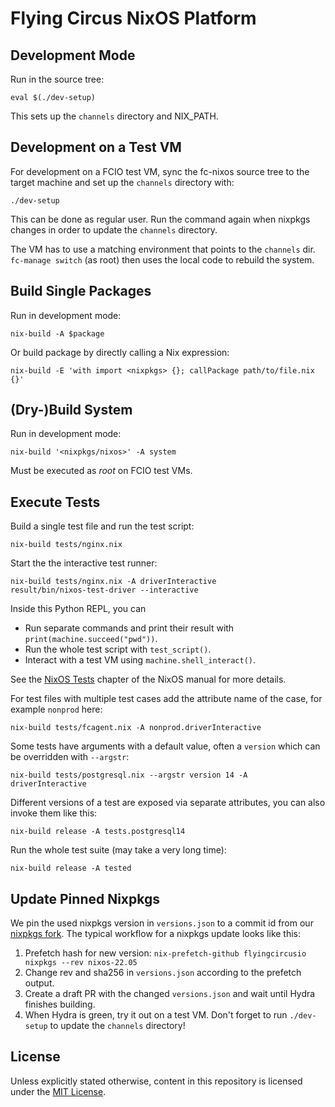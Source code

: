 Flying Circus NixOS Platform
============================

Development Mode
----------------

Run in the source tree:

    eval $(./dev-setup)

This sets up the `channels` directory and NIX_PATH.

Development on a Test VM
------------------------

For development on a FCIO test VM, sync the fc-nixos source tree to the target
machine and set up the `channels` directory with:

    ./dev-setup

This can be done as regular user. Run the command again when nixpkgs changes
in order to update the `channels` directory.

The VM has to use a matching environment that points to the `channels` dir.
`fc-manage switch` (as root) then uses the local code to rebuild the system.


Build Single Packages
---------------------

Run in development mode:

    nix-build -A $package

Or build package by directly calling a Nix expression:

    nix-build -E 'with import <nixpkgs> {}; callPackage path/to/file.nix {}'


(Dry-)Build System
------------------

Run in development mode:

    nix-build '<nixpkgs/nixos>' -A system

Must be executed as *root* on FCIO test VMs.


Execute Tests
-------------

Build a single test file and run the test script:

    nix-build tests/nginx.nix

Start the the interactive test runner:

    nix-build tests/nginx.nix -A driverInteractive
    result/bin/nixos-test-driver --interactive

Inside this Python REPL, you can

* Run separate commands and print their result with `print(machine.succeed("pwd"))`.
* Run the whole test script with `test_script()`.
* Interact with a test VM using `machine.shell_interact()`.

See the [NixOS Tests](https://nixos.org/manual/nixos/stable/index.html#sec-nixos-tests)
chapter of the NixOS manual for more details.

For test files with multiple test cases add the attribute name of the case, for example `nonprod` here:

    nix-build tests/fcagent.nix -A nonprod.driverInteractive


Some tests have arguments with a default value, often a `version` which can be overridden with `--argstr`:

    nix-build tests/postgresql.nix --argstr version 14 -A driverInteractive


Different versions of a test are exposed via separate attributes, you can also invoke them like this:

    nix-build release -A tests.postgresql14

Run the whole test suite (may take a very long time):

    nix-build release -A tested


Update Pinned Nixpkgs
---------------------

We pin the used nixpkgs version in `versions.json` to a commit id from our
[nixpkgs fork](https://github.com/flyingcircusio/nixpkgs). The typical workflow
for a nixpkgs update looks like this:

1. Prefetch hash for new version: `nix-prefetch-github flyingcircusio nixpkgs --rev nixos-22.05`
2. Change rev and sha256 in `versions.json` according to the prefetch output.
3. Create a draft PR with the changed `versions.json` and wait until Hydra finishes building.
4. When Hydra is green, try it out on a test VM. Don't forget to run `./dev-setup`  to update the `channels` directory!


License
-------

Unless explicitly stated otherwise, content in this repository is licensed under the [MIT License](COPYING).
